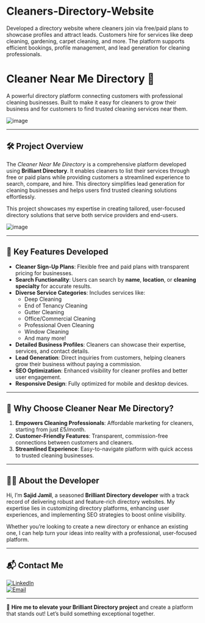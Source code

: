 # Cleaners-Directory-Website
Developed a directory website where cleaners join via free/paid plans to showcase profiles and attract leads. Customers hire for services like deep cleaning, gardening, carpet cleaning, and more. The platform supports efficient bookings, profile management, and lead generation for cleaning professionals.
# Cleaner Near Me Directory 🧹  
A powerful directory platform connecting customers with professional cleaning businesses. Built to make it easy for cleaners to grow their business and for customers to find trusted cleaning services near them.  

![image](https://github.com/user-attachments/assets/9a7cf002-0ae9-46f2-a9e5-247bb2068232)

---

## 🛠 Project Overview  

The *Cleaner Near Me Directory* is a comprehensive platform developed using **Brilliant Directory**. It enables cleaners to list their services through free or paid plans while providing customers a streamlined experience to search, compare, and hire. This directory simplifies lead generation for cleaning businesses and helps users find trusted cleaning solutions effortlessly.  

This project showcases my expertise in creating tailored, user-focused directory solutions that serve both service providers and end-users.

![image](https://github.com/user-attachments/assets/c5432db5-bd2a-4f88-89cc-076fe92dcb14)

---

## 🚀 Key Features Developed  

- **Cleaner Sign-Up Plans**: Flexible free and paid plans with transparent pricing for businesses.  
- **Search Functionality**: Users can search by **name**, **location**, or **cleaning specialty** for accurate results.  
- **Diverse Service Categories**: Includes services like:
  - Deep Cleaning  
  - End of Tenancy Cleaning  
  - Gutter Cleaning  
  - Office/Commercial Cleaning  
  - Professional Oven Cleaning  
  - Window Cleaning  
  - And many more!  
- **Detailed Business Profiles**: Cleaners can showcase their expertise, services, and contact details.  
- **Lead Generation**: Direct inquiries from customers, helping cleaners grow their business without paying a commission.  
- **SEO Optimization**: Enhanced visibility for cleaner profiles and better user engagement.  
- **Responsive Design**: Fully optimized for mobile and desktop devices.

---

## 🌟 Why Choose Cleaner Near Me Directory?  

1. **Empowers Cleaning Professionals**: Affordable marketing for cleaners, starting from just £5/month.  
2. **Customer-Friendly Features**: Transparent, commission-free connections between customers and cleaners.  
3. **Streamlined Experience**: Easy-to-navigate platform with quick access to trusted cleaning businesses.  

---

## 👨‍💻 About the Developer  

Hi, I’m **Sajid Jamil**, a seasoned **Brilliant Directory developer** with a track record of delivering robust and feature-rich directory websites. My expertise lies in customizing directory platforms, enhancing user experiences, and implementing SEO strategies to boost online visibility.  

Whether you’re looking to create a new directory or enhance an existing one, I can help turn your ideas into reality with a professional, user-focused platform.  

---

## 📬 Contact Me  

[![LinkedIn](https://img.shields.io/badge/LinkedIn-Connect-blue?style=for-the-badge&logo=linkedin)](https://www.linkedin.com/in/sajid-jameel-721256178/)  
[![Email](https://img.shields.io/badge/Email-Contact%20Me-orange?style=for-the-badge&logo=gmail)](mailto:sajidjamil.met@gmail.com)  

---

🚀 **Hire me to elevate your Brilliant Directory project** and create a platform that stands out! Let’s build something exceptional together.  
